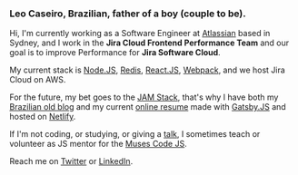 ### Leo Caseiro, Brazilian, father of a boy (couple to be).

Hi, I'm currently working as a Software Engineer at [Atlassian](https://www.atlassian.com/) based in Sydney, and I work in the **Jira Cloud Frontend Performance Team** and our goal is to improve Performance for **Jira Software Cloud**.

My current stack is [Node.JS](https://nodejs.org/), [Redis](https://redis.io/), [React.JS](https://reactjs.org/), [Webpack](https://webpack.js.org/), and we host Jira Cloud on AWS.

For the future, my bet goes to the [JAM Stack](https://jamstack.org/), that's why I have both my [Brazilian old blog](https://leocaseiro.com.br/) and my current [online resume](https://leocaseiro.com/) made with [Gatsby.JS](https://www.gatsbyjs.org/) and hosted on [Netlify](https://www.netlify.com/).

If I'm not coding, or studying, or giving a [talk](https://leocaseiro.com/speaking), I sometimes teach or volunteer as JS mentor for the [Muses Code JS](https://musescodejs.org/).

Reach me on [Twitter](https://twitter.com/leocaseiro) or [LinkedIn](https://linkedin.com/in/leocaseiro).
